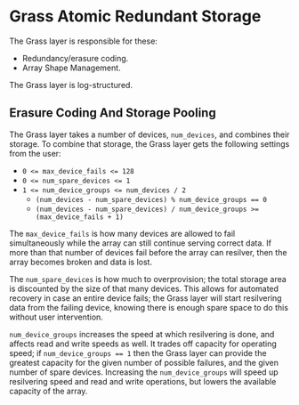 Grass Atomic Redundant Storage
==============================

The Grass layer is responsible for these:

* Redundancy/erasure coding.
* Array Shape Management.

The Grass layer is log-structured.

Erasure Coding And Storage Pooling
----------------------------------

The Grass layer takes a number of devices, `num_devices`, and
combines their storage.
To combine that storage, the Grass layer gets the following
settings from the user:

* `0 <= max_device_fails <= 128`
* `0 <= num_spare_devices <= 1`
* `1 <= num_device_groups <= num_devices / 2`
  * `(num_devices - num_spare_devices) % num_device_groups == 0`
  * `(num_devices - num_spare_devices) / num_device_groups >= (max_device_fails + 1)`

The `max_device_fails` is how many devices are allowed to
fail simultaneously while the array can still continue
serving correct data.
If more than that number of devices fail before the array
can resilver, then the array becomes broken and data is lost.

The `num_spare_devices` is how much to overprovision; the
total storage area is discounted by the size of that many
devices.
This allows for automated recovery in case an entire
device fails; the Grass layer will start resilvering data
from the failing device, knowing there is enough spare
space to do this without user intervention.

`num_device_groups` increases the speed at which resilvering is
done, and affects read and write speeds as well.
It trades off capacity for operating speed; if
`num_device_groups == 1` then the Grass layer can provide the
greatest capacity for the given number of possible failures, and
the given number of spare devices.
Increasing the `num_device_groups` will speed up resilvering speed
and read and write operations, but lowers the available capacity
of the array.

